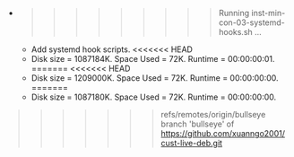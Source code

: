 * >>>>>>>>> Running inst-min-con-03-systemd-hooks.sh ...
  * Add systemd hook scripts.
<<<<<<< HEAD
  * Disk size = 1087184K. Space Used = 72K. Runtime = 00:00:00:01.
=======
<<<<<<< HEAD
  * Disk size = 1209000K. Space Used = 72K. Runtime = 00:00:00:00.
=======
  * Disk size = 1087180K. Space Used = 72K. Runtime = 00:00:00:00.
>>>>>>> refs/remotes/origin/bullseye
>>>>>>> branch 'bullseye' of https://github.com/xuanngo2001/cust-live-deb.git
